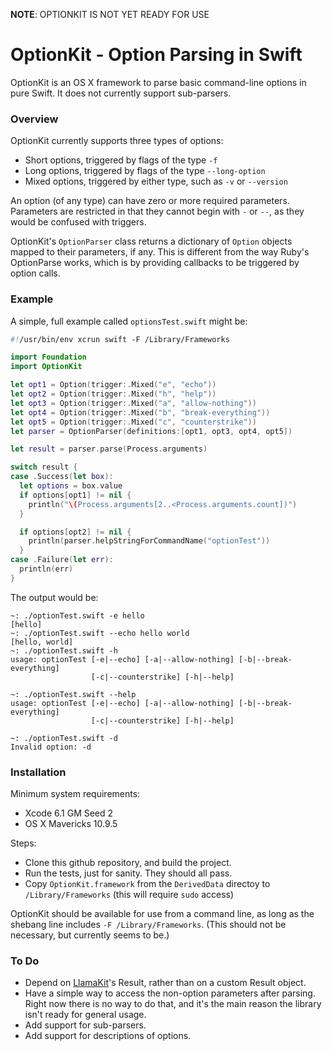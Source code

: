 **NOTE**: OPTIONKIT IS NOT YET READY FOR USE

OptionKit - Option Parsing in Swift
=========

OptionKit is an OS X framework to parse basic command-line options in pure Swift. It
does not currently support sub-parsers.

### Overview

OptionKit currently supports three types of options:

* Short options, triggered by flags of the type `-f`
* Long options, triggered by flags of the type `--long-option`
* Mixed options, triggered by either type, such as `-v` or `--version`

An option (of any type) can have zero or more required parameters. Parameters are restricted
in that they cannot begin with `-` or `--`, as they would be confused with triggers.

OptionKit's `OptionParser` class returns a dictionary of `Option` objects mapped to
their parameters, if any. This is different from the way Ruby's OptionParse works, which is by
providing callbacks to be triggered by option calls.

### Example

A simple, full example called `optionsTest.swift` might be:

```swift
#!/usr/bin/env xcrun swift -F /Library/Frameworks

import Foundation
import OptionKit

let opt1 = Option(trigger:.Mixed("e", "echo"))
let opt2 = Option(trigger:.Mixed("h", "help"))
let opt3 = Option(trigger:.Mixed("a", "allow-nothing"))
let opt4 = Option(trigger:.Mixed("b", "break-everything"))
let opt5 = Option(trigger:.Mixed("c", "counterstrike"))
let parser = OptionParser(definitions:[opt1, opt3, opt4, opt5])

let result = parser.parse(Process.arguments)

switch result {
case .Success(let box):
  let options = box.value
  if options[opt1] != nil {
    println("\(Process.arguments[2..<Process.arguments.count])")
  }

  if options[opt2] != nil {
    println(parser.helpStringForCommandName("optionTest"))
  }
case .Failure(let err):
  println(err)
}
```

The output would be:

```
~: ./optionTest.swift -e hello
[hello]
~: ./optionTest.swift --echo hello world
[hello, world]
~: ./optionTest.swift -h
usage: optionTest [-e|--echo] [-a|--allow-nothing] [-b|--break-everything]
                  [-c|--counterstrike] [-h|--help]

~: ./optionTest.swift --help
usage: optionTest [-e|--echo] [-a|--allow-nothing] [-b|--break-everything]
                  [-c|--counterstrike] [-h|--help]

~: ./optionTest.swift -d
Invalid option: -d
```

### Installation

Minimum system requirements:

* Xcode 6.1 GM Seed 2
* OS X Mavericks 10.9.5

Steps:

* Clone this github repository, and build the project.
* Run the tests, just for sanity. They should all pass.
* Copy `OptionKit.framework` from the `DerivedData` directoy to `/Library/Frameworks`
  (this will require `sudo` access)

OptionKit should be available for use from a command line, as long as the shebang line
includes `-F /Library/Frameworks`. (This should not be necessary, but currently seems to be.)

### To Do

* Depend on [LlamaKit][]'s Result, rather than on a custom Result object.
* Have a simple way to access the non-option parameters after parsing. Right now there is no way to do that, and it's the main reason the library isn't ready for general usage.
* Add support for sub-parsers.
* Add support for descriptions of options.

[LlamaKit]:https://github.com/LlamaKit/LlamaKit
